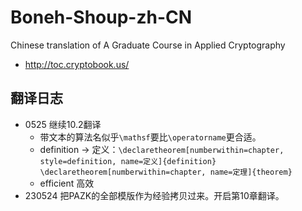 # Boneh-Shoup-zh-CN
Chinese translation of A Graduate Course in Applied Cryptography

- http://toc.cryptobook.us/

## 翻译日志

- 0525 继续10.2翻译
    - 带文本的算法名似乎`\mathsf`要比`\operatorname`更合适。
    - definition -> 定义：`\declaretheorem[numberwithin=chapter, style=definition, name=定义]{definition}` `\declaretheorem[numberwithin=chapter, name=定理]{theorem}`
    - efficient 高效
- 230524 把PAZK的全部模版作为经验拷贝过来。开启第10章翻译。
